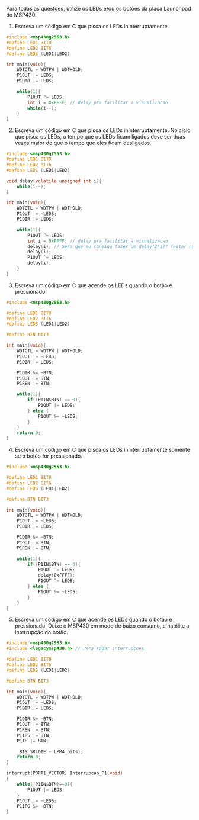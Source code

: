 Para todas as questões, utilize os LEDs e/ou os botões da placa Launchpad do MSP430.

1. Escreva um código em C que pisca os LEDs ininterruptamente.

```C
#include <msp430g2553.h>
#define LED1 BIT0
#define LED2 BIT6
#define LEDS (LED1|LED2)

int main(void){
	WDTCTL = WDTPW | WDTHOLD;
	P1OUT |= LEDS;
	P1DIR |= LEDS;

	while(1){
		P1OUT ^= LEDS;
		int i = 0xFFFF; // delay pra facilitar a visualizacao
		while(i--);
	}
}
```

2. Escreva um código em C que pisca os LEDs ininterruptamente. No ciclo que pisca os LEDs, o tempo que os LEDs ficam ligados deve ser duas vezes maior do que o tempo que eles ficam desligados.

```C
#include <msp430g2553.h>
#define LED1 BIT0
#define LED2 BIT6
#define LEDS (LED1|LED2)

void delay(volatile unsigned int i){
	while(i--);
}

int main(void){
	WDTCTL = WDTPW | WDTHOLD;
	P1OUT |= ~LEDS;
	P1DIR |= LEDS;

	while(1){
		P1OUT ^= LEDS;
		int i = 0xFFFF; // delay pra facilitar a visualizacao
		delay(i); // Sera que eu consigo fazer um delay(2*i)? Testar no msp
		delay(i);
		P1OUT ^= LEDS;
		delay(i);
	}
}
```

3. Escreva um código em C que acende os LEDs quando o botão é pressionado.

```C
#include <msp430g2553.h>

#define LED1 BIT0
#define LED2 BIT6
#define LEDS (LED1|LED2)

#define BTN BIT3

int main(void){
	WDTCTL = WDTPW | WDTHOLD;
	P1OUT |= ~LEDS;
	P1DIR |= LEDS;

	P1DIR &= ~BTN;
	P1OUT |= BTN;
	P1REN |= BTN;

	while(1){
		if((P1IN&BTN) == 0){
			P1OUT |= LEDS;
		} else {
			P1OUT &= ~LEDS;
		}
	}
	return 0;
}
```

4. Escreva um código em C que pisca os LEDs ininterruptamente somente se o botão for pressionado.
```C
#include <msp430g2553.h>

#define LED1 BIT0
#define LED2 BIT6
#define LEDS (LED1|LED2)

#define BTN BIT3

int main(void){
	WDTCTL = WDTPW | WDTHOLD;
	P1OUT |= ~LEDS;
	P1DIR |= LEDS;

	P1DIR &= ~BTN;
	P1OUT |= BTN;
	P1REN |= BTN;

	while(1){
		if((P1IN&BTN) == 0){
			P1OUT ^= LEDS;
			delay(OxFFFF);
			P1OUT ^= LEDS;
		} else {
			P1OUT &= ~LEDS;
		}
	}
}
```



5. Escreva um código em C que acende os LEDs quando o botão é pressionado. Deixe o MSP430 em modo de baixo consumo, e habilite a interrupção do botão.

```C
#include <msp430g2553.h>
#include <legacymsp430.h> // Para rodar interrupcoes

#define LED1 BIT0
#define LED2 BIT6
#define LEDS (LED1|LED2)

#define BTN BIT3

int main(void){
	WDTCTL = WDTPW | WDTHOLD;
	P1OUT |= ~LEDS;
	P1DIR |= LEDS;

	P1DIR &= ~BTN;
	P1OUT |= BTN;
	P1REN |= BTN;
	P1IES |= BTN;
	P1IE |= BTN;

	_BIS_SR(GIE + LPM4_bits);
	return 0;
}

interrupt(PORT1_VECTOR) Interrupcao_P1(void)
{
	while((P1IN&BTN)==0){
		P1OUT |= LEDS;
	}
	P1OUT |= ~LEDS;
	P1IFG &= ~BTN;
}
```
